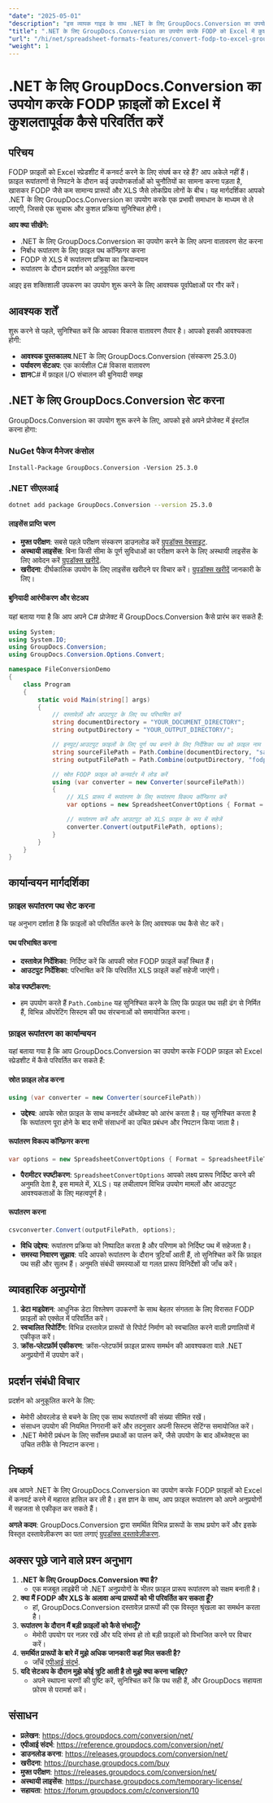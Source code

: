 ```yaml
---
"date": "2025-05-01"
"description": "इस व्यापक गाइड के साथ .NET के लिए GroupDocs.Conversion का उपयोग करके FODP फ़ाइलों को Excel स्प्रेडशीट में निर्बाध रूप से परिवर्तित करना जानें।"
"title": ".NET के लिए GroupDocs.Conversion का उपयोग करके FODP को Excel में कुशलतापूर्वक परिवर्तित करें"
"url": "/hi/net/spreadsheet-formats-features/convert-fodp-to-excel-groupdocs-conversion/"
"weight": 1
---
```


# .NET के लिए GroupDocs.Conversion का उपयोग करके FODP फ़ाइलों को Excel में कुशलतापूर्वक कैसे परिवर्तित करें

## परिचय

FODP फ़ाइलों को Excel स्प्रेडशीट में कनवर्ट करने के लिए संघर्ष कर रहे हैं? आप अकेले नहीं हैं। फ़ाइल रूपांतरणों से निपटने के दौरान कई उपयोगकर्ताओं को चुनौतियों का सामना करना पड़ता है, खासकर FODP जैसे कम सामान्य प्रारूपों और XLS जैसे लोकप्रिय लोगों के बीच। यह मार्गदर्शिका आपको .NET के लिए GroupDocs.Conversion का उपयोग करके एक प्रभावी समाधान के माध्यम से ले जाएगी, जिससे एक सुचारू और कुशल प्रक्रिया सुनिश्चित होगी।

**आप क्या सीखेंगे:**
- .NET के लिए GroupDocs.Conversion का उपयोग करने के लिए अपना वातावरण सेट करना
- निर्बाध रूपांतरण के लिए फ़ाइल पथ कॉन्फ़िगर करना
- FODP से XLS में रूपांतरण प्रक्रिया का क्रियान्वयन
- रूपांतरण के दौरान प्रदर्शन को अनुकूलित करना

आइए इस शक्तिशाली उपकरण का उपयोग शुरू करने के लिए आवश्यक पूर्वापेक्षाओं पर गौर करें।

## आवश्यक शर्तें

शुरू करने से पहले, सुनिश्चित करें कि आपका विकास वातावरण तैयार है। आपको इसकी आवश्यकता होगी:
- **आवश्यक पुस्तकालय**.NET के लिए GroupDocs.Conversion (संस्करण 25.3.0)
- **पर्यावरण सेटअप**: एक कार्यशील C# विकास वातावरण
- **ज्ञान**C# में फ़ाइल I/O संचालन की बुनियादी समझ

## .NET के लिए GroupDocs.Conversion सेट करना

GroupDocs.Conversion का उपयोग शुरू करने के लिए, आपको इसे अपने प्रोजेक्ट में इंस्टॉल करना होगा:

### NuGet पैकेज मैनेजर कंसोल
```plaintext
Install-Package GroupDocs.Conversion -Version 25.3.0
```

### .NET सीएलआई
```bash
dotnet add package GroupDocs.Conversion --version 25.3.0
```

#### लाइसेंस प्राप्ति चरण
- **मुफ्त परीक्षण**: सबसे पहले परीक्षण संस्करण डाउनलोड करें [ग्रुपडॉक्स वेबसाइट](https://releases.groupdocs.com/conversion/net/).
- **अस्थायी लाइसेंस**: बिना किसी सीमा के पूर्ण सुविधाओं का परीक्षण करने के लिए अस्थायी लाइसेंस के लिए आवेदन करें [ग्रुपडॉक्स खरीदें](https://purchase.groupdocs.com/temporary-license/).
- **खरीदना**: दीर्घकालिक उपयोग के लिए लाइसेंस खरीदने पर विचार करें। [ग्रुपडॉक्स खरीदें](https://purchase.groupdocs.com/buy) जानकारी के लिए।

#### बुनियादी आरंभीकरण और सेटअप
यहां बताया गया है कि आप अपने C# प्रोजेक्ट में GroupDocs.Conversion कैसे प्रारंभ कर सकते हैं:
```csharp
using System;
using System.IO;
using GroupDocs.Conversion;
using GroupDocs.Conversion.Options.Convert;

namespace FileConversionDemo
{
    class Program
    {
        static void Main(string[] args)
        {
            // दस्तावेज़ों और आउटपुट के लिए पथ परिभाषित करें
            string documentDirectory = "YOUR_DOCUMENT_DIRECTORY";
            string outputDirectory = "YOUR_OUTPUT_DIRECTORY/";

            // इनपुट/आउटपुट फ़ाइलों के लिए पूर्ण पथ बनाने के लिए निर्देशिका पथ को फ़ाइल नाम के साथ संयोजित करें
            string sourceFilePath = Path.Combine(documentDirectory, "sample.fodp");
            string outputFilePath = Path.Combine(outputDirectory, "fodp-converted-to.xls");

            // स्रोत FODP फ़ाइल को कनवर्टर में लोड करें
            using (var converter = new Converter(sourceFilePath))
            {
                // XLS प्रारूप में रूपांतरण के लिए रूपांतरण विकल्प कॉन्फ़िगर करें
                var options = new SpreadsheetConvertOptions { Format = SpreadsheetFileType.Xls };

                // रूपांतरण करें और आउटपुट को XLS फ़ाइल के रूप में सहेजें
                converter.Convert(outputFilePath, options);
            }
        }
    }
}
```

## कार्यान्वयन मार्गदर्शिका

### फ़ाइल रूपांतरण पथ सेट करना
यह अनुभाग दर्शाता है कि फ़ाइलों को परिवर्तित करने के लिए आवश्यक पथ कैसे सेट करें।

#### पथ परिभाषित करना
- **दस्तावेज़ निर्देशिका**: निर्दिष्ट करें कि आपकी स्रोत FODP फ़ाइलें कहाँ स्थित हैं।
- **आउटपुट निर्देशिका**: परिभाषित करें कि परिवर्तित XLS फ़ाइलें कहाँ सहेजी जाएंगी।

**कोड स्पष्टीकरण:**
- हम उपयोग करते हैं `Path.Combine` यह सुनिश्चित करने के लिए कि फ़ाइल पथ सही ढंग से निर्मित हैं, विभिन्न ऑपरेटिंग सिस्टम की पथ संरचनाओं को समायोजित करना।

### फ़ाइल रूपांतरण का कार्यान्वयन
यहां बताया गया है कि आप GroupDocs.Conversion का उपयोग करके FODP फ़ाइल को Excel स्प्रेडशीट में कैसे परिवर्तित कर सकते हैं:

#### स्रोत फ़ाइल लोड करना
```csharp
using (var converter = new Converter(sourceFilePath))
```
- **उद्देश्य**: आपके स्रोत फ़ाइल के साथ कनवर्टर ऑब्जेक्ट को आरंभ करता है। यह सुनिश्चित करता है कि रूपांतरण पूरा होने के बाद सभी संसाधनों का उचित प्रबंधन और निपटान किया जाता है।

#### रूपांतरण विकल्प कॉन्फ़िगर करना
```csharp
var options = new SpreadsheetConvertOptions { Format = SpreadsheetFileType.Xls };
```
- **पैरामीटर स्पष्टीकरण**: `SpreadsheetConvertOptions` आपको लक्ष्य प्रारूप निर्दिष्ट करने की अनुमति देता है, इस मामले में, XLS। यह लचीलापन विभिन्न उपयोग मामलों और आउटपुट आवश्यकताओं के लिए महत्वपूर्ण है।

#### रूपांतरण करना
```csharp
csvconverter.Convert(outputFilePath, options);
```
- **विधि उद्देश्य**: रूपांतरण प्रक्रिया को निष्पादित करता है और परिणाम को निर्दिष्ट पथ में सहेजता है।
- **समस्या निवारण सुझाव**: यदि आपको रूपांतरण के दौरान त्रुटियाँ आती हैं, तो सुनिश्चित करें कि फ़ाइल पथ सही और सुलभ हैं। अनुमति संबंधी समस्याओं या गलत प्रारूप विनिर्देशों की जाँच करें।

## व्यावहारिक अनुप्रयोगों
1. **डेटा माइग्रेशन**: आधुनिक डेटा विश्लेषण उपकरणों के साथ बेहतर संगतता के लिए विरासत FODP फ़ाइलों को एक्सेल में परिवर्तित करें।
2. **स्वचालित रिपोर्टिंग**: विभिन्न दस्तावेज़ प्रारूपों से रिपोर्ट निर्माण को स्वचालित करने वाली प्रणालियों में एकीकृत करें।
3. **क्रॉस-प्लेटफ़ॉर्म एकीकरण**: क्रॉस-प्लेटफॉर्म फ़ाइल प्रारूप समर्थन की आवश्यकता वाले .NET अनुप्रयोगों में उपयोग करें।

## प्रदर्शन संबंधी विचार
प्रदर्शन को अनुकूलित करने के लिए:
- मेमोरी ओवरलोड से बचने के लिए एक साथ रूपांतरणों की संख्या सीमित रखें।
- संसाधन उपयोग की नियमित निगरानी करें और तदनुसार अपनी सिस्टम सेटिंग्स समायोजित करें।
- .NET मेमोरी प्रबंधन के लिए सर्वोत्तम प्रथाओं का पालन करें, जैसे उपयोग के बाद ऑब्जेक्ट्स का उचित तरीके से निपटान करना।

## निष्कर्ष
अब आपने .NET के लिए GroupDocs.Conversion का उपयोग करके FODP फ़ाइलों को Excel में कनवर्ट करने में महारत हासिल कर ली है। इस ज्ञान के साथ, आप फ़ाइल रूपांतरण को अपने अनुप्रयोगों में सहजता से एकीकृत कर सकते हैं।

**अगले कदम**: GroupDocs.Conversion द्वारा समर्थित विभिन्न प्रारूपों के साथ प्रयोग करें और इसके विस्तृत दस्तावेज़ीकरण का पता लगाएं [ग्रुपडॉक्स दस्तावेज़ीकरण](https://docs.groupdocs.com/conversion/net/).

## अक्सर पूछे जाने वाले प्रश्न अनुभाग
1. **.NET के लिए GroupDocs.Conversion क्या है?**
   - एक मजबूत लाइब्रेरी जो .NET अनुप्रयोगों के भीतर फ़ाइल प्रारूप रूपांतरण को सक्षम बनाती है।
2. **क्या मैं FODP और XLS के अलावा अन्य प्रारूपों को भी परिवर्तित कर सकता हूँ?**
   - हां, GroupDocs.Conversion दस्तावेज़ प्रारूपों की एक विस्तृत श्रृंखला का समर्थन करता है।
3. **रूपांतरण के दौरान मैं बड़ी फ़ाइलों को कैसे संभालूँ?**
   - मेमोरी उपयोग पर नज़र रखें और यदि संभव हो तो बड़ी फ़ाइलों को विभाजित करने पर विचार करें।
4. **समर्थित प्रारूपों के बारे में मुझे अधिक जानकारी कहां मिल सकती है?**
   - जाँचें [एपीआई संदर्भ](https://reference.groupdocs.com/conversion/net/).
5. **यदि सेटअप के दौरान मुझे कोई त्रुटि आती है तो मुझे क्या करना चाहिए?**
   - अपने स्थापना चरणों की पुष्टि करें, सुनिश्चित करें कि पथ सही हैं, और GroupDocs सहायता फ़ोरम से परामर्श करें।

## संसाधन
- **प्रलेखन**: https://docs.groupdocs.com/conversion/net/
- **एपीआई संदर्भ**: https://reference.groupdocs.com/conversion/net/
- **डाउनलोड करना**: https://releases.groupdocs.com/conversion/net/
- **खरीदना**: https://purchase.groupdocs.com/buy
- **मुफ्त परीक्षण**: https://releases.groupdocs.com/conversion/net/
- **अस्थायी लाइसेंस**: https://purchase.groupdocs.com/temporary-license/
- **सहायता**: https://forum.groupdocs.com/c/conversion/10